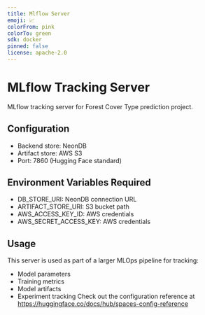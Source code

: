 ```yaml
---
title: Mlflow Server
emoji: 📈
colorFrom: pink
colorTo: green
sdk: docker
pinned: false
license: apache-2.0
---
```


# MLflow Tracking Server

MLflow tracking server for Forest Cover Type prediction project.

## Configuration
- Backend store: NeonDB
- Artifact store: AWS S3
- Port: 7860 (Hugging Face standard)

## Environment Variables Required
- DB_STORE_URI: NeonDB connection URL
- ARTIFACT_STORE_URI: S3 bucket path
- AWS_ACCESS_KEY_ID: AWS credentials
- AWS_SECRET_ACCESS_KEY: AWS credentials

## Usage
This server is used as part of a larger MLOps pipeline for tracking:
- Model parameters
- Training metrics
- Model artifacts
- Experiment tracking
Check out the configuration reference at https://huggingface.co/docs/hub/spaces-config-reference
